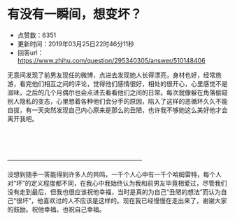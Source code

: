 # 有没有一瞬间，想变坏？
- 点赞数：6351
- 更新时间：2019年03月25日22时46分11秒
- 回答url：https://www.zhihu.com/question/295340305/answer/510148406
<body>
 <p data-pid="ZiN1-XMR">无意间发现了前男友现任的微博，点进去发现她人长得漂亮，身材也好，经常旅游，看完他们相互之间的评论，觉得他们感情很好，相处的很开心，心里感觉不是滋味，之后的几个月偶尔也会点进去看看他们之间的日常。每次就像躲在角落偷窥别人隐私的变态，心里想着各种他们会分手的原因，陷入了这样的恶循环久久不能自拔，有一天突然发现自己内心原来是那么的丑陋，也许我不够她这么美好他才会离开我吧。</p>
 <p class="ztext-empty-paragraph"><br></p>
 <p class="ztext-empty-paragraph"><br></p>
 <p data-pid="tL_8AlfK">——————————————————————</p>
 <p data-pid="FBn3l87M">没想到随手一答能得到许多人的共鸣，一千个人心中有一千个哈姆雷特，每个人对“坏”的定义程度都不同，在我心中我始终认为我和前男友毕竟相爱过，尽管我们没有走到最后，但我也很应该祝他幸福，当时是真的为自己“丑陋的想法”而认为自己“很坏”，他喜欢过的人不应该是这样的。现在我已经慢慢在走出来了，谢谢大家的鼓励。祝他幸福，也祝自己幸福。</p>
</body>